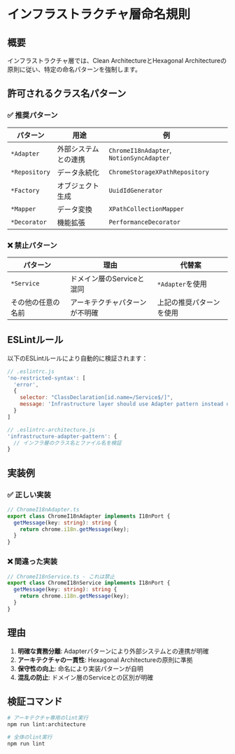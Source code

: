# インフラストラクチャ層命名規則

## 概要

インフラストラクチャ層では、Clean ArchitectureとHexagonal Architectureの原則に従い、特定の命名パターンを強制します。

## 許可されるクラス名パターン

### ✅ 推奨パターン

| パターン | 用途 | 例 |
|---------|------|-----|
| `*Adapter` | 外部システムとの連携 | `ChromeI18nAdapter`, `NotionSyncAdapter` |
| `*Repository` | データ永続化 | `ChromeStorageXPathRepository` |
| `*Factory` | オブジェクト生成 | `UuidIdGenerator` |
| `*Mapper` | データ変換 | `XPathCollectionMapper` |
| `*Decorator` | 機能拡張 | `PerformanceDecorator` |

### ❌ 禁止パターン

| パターン | 理由 | 代替案 |
|---------|------|--------|
| `*Service` | ドメイン層のServiceと混同 | `*Adapter`を使用 |
| その他の任意の名前 | アーキテクチャパターンが不明確 | 上記の推奨パターンを使用 |

## ESLintルール

以下のESLintルールにより自動的に検証されます：

```javascript
// .eslintrc.js
'no-restricted-syntax': [
  'error',
  {
    selector: "ClassDeclaration[id.name=/Service$/]",
    message: 'Infrastructure layer should use Adapter pattern instead of Service pattern'
  }
]

// .eslintrc-architecture.js
'infrastructure-adapter-pattern': {
  // インフラ層のクラス名とファイル名を検証
}
```

## 実装例

### ✅ 正しい実装

```typescript
// ChromeI18nAdapter.ts
export class ChromeI18nAdapter implements I18nPort {
  getMessage(key: string): string {
    return chrome.i18n.getMessage(key);
  }
}
```

### ❌ 間違った実装

```typescript
// ChromeI18nService.ts - これは禁止
export class ChromeI18nService implements I18nPort {
  getMessage(key: string): string {
    return chrome.i18n.getMessage(key);
  }
}
```

## 理由

1. **明確な責務分離**: Adapterパターンにより外部システムとの連携が明確
2. **アーキテクチャの一貫性**: Hexagonal Architectureの原則に準拠
3. **保守性の向上**: 命名により実装パターンが自明
4. **混乱の防止**: ドメイン層のServiceとの区別が明確

## 検証コマンド

```bash
# アーキテクチャ専用のlint実行
npm run lint:architecture

# 全体のlint実行
npm run lint
```
